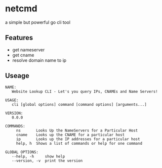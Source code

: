 
# netcmd 

a simple but powerful go cli tool


## Features

- get nameserver
- get cname
- resolve domain name to ip

  
## Useage

```
NAME:
   Website Lookup CLI - Let's you query IPs, CNAMEs and Name Servers!

USAGE:
   cli [global options] command [command options] [arguments...]

VERSION:
   0.0.0

COMMANDS:
     ns       Looks Up the NameServers for a Particular Host
     cname    Looks up the CNAME for a particular host
     ip       Looks up the IP addresses for a particular host
     help, h  Shows a list of commands or help for one command

GLOBAL OPTIONS:
   --help, -h     show help
   --version, -v  print the version
   
```